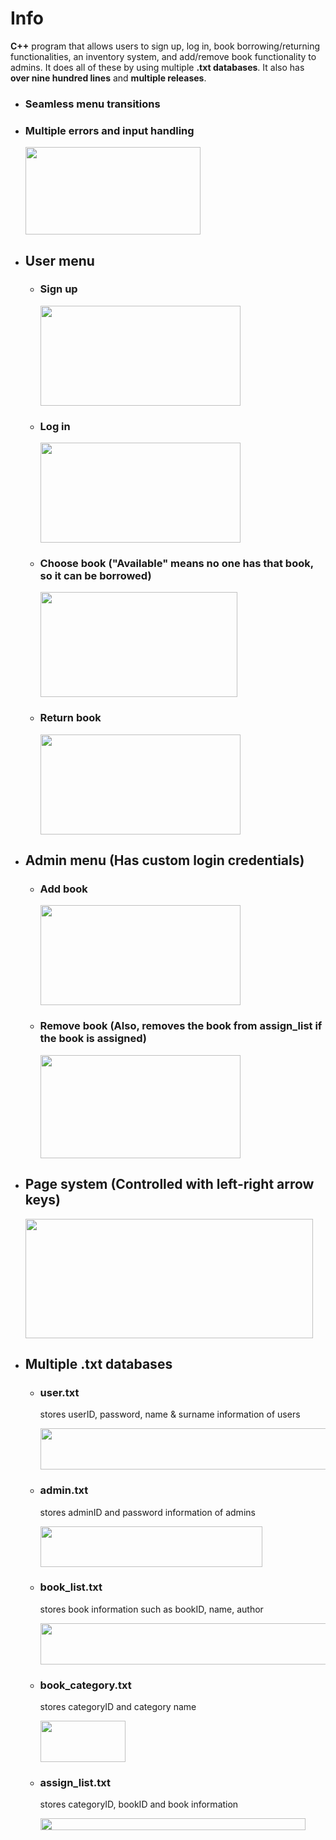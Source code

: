# Info
**C++** program that allows users to sign up, log in, book borrowing/returning functionalities, an inventory system, and add/remove book functionality to admins. It does all of these by using multiple **.txt databases**. It also has **over nine hundred lines** and **multiple releases**.

- ### Seamless menu transitions
- ### Multiple errors and input handling

  <a> <img src="https://github.com/ccemerdem/Library-System/assets/112133474/300d7bab-ff54-405e-a365-1845416be727" width="280" height="140" >  </a>
- ## User menu
  - ### Sign up
     
     <a> <img src="https://github.com/ccemerdem/Library-System/assets/112133474/ecc1658e-9e8b-42ba-8c73-4565b1296fcb" width="320" height="160" >  </a>
  - ### Log in
     
     <a> <img src="https://github.com/ccemerdem/Library-System/assets/112133474/c54de3a0-3172-43e6-8896-d02569c1c648" width="320" height="160" >  </a>   
  - ### Choose book ("Available" means no one has that book, so it can be borrowed) 
     
     <a> <img src="https://github.com/ccemerdem/Library-System/assets/112133474/e0f8f4d7-a937-4ee3-afdc-27355bca4d39" width="315" height="168" >  </a>
  - ### Return book 
     
     <a> <img src="https://github.com/ccemerdem/Library-System/assets/112133474/5534505c-23ed-48c6-8ff7-b73be7faf64f" width="320" height="160" >  </a>

- ## Admin menu (Has custom login credentials)
   - ### Add book

     <a> <img src="https://github.com/ccemerdem/Library-System/assets/112133474/c5b8cac5-1aa1-4ace-ba29-ec92921b957a" width="320" height="160" >  </a>
   - ### Remove book (Also, removes the book from assign_list if the book is assigned)
     
     <a> <img src="https://github.com/ccemerdem/Library-System/assets/112133474/7d5d91bf-6c64-4901-bc92-420e0dc18f68" width="320" height="165" >  </a>

- ## Page system (Controlled with left-right arrow keys)
 
     <a> <img src="https://github.com/ccemerdem/Library-System/assets/112133474/8dee14aa-cb8b-4b32-b862-d3f832ee5964" width="460" height="191" >  </a>
- ## Multiple .txt databases 
    - ### user.txt 
      stores userID, password, name & surname information of users

      <a> <img src="https://github.com/ccemerdem/Library-System/assets/112133474/fb5edcc6-0817-4cd5-8e8c-d23bceb35c82" width="479" height="66" >  </a>
    - ### admin.txt 
      stores adminID and password information of admins
      
      <a> <img src="https://github.com/ccemerdem/Library-System/assets/112133474/bb0e940c-5eac-4088-9bd3-7be7f7db7a58" width="355" height="65" >  </a>
      
    - ### book_list.txt 
      stores book information such as bookID, name, author

      <a> <img src="https://github.com/ccemerdem/Library-System/assets/112133474/71ef736f-a5a3-4db5-ba97-5fe0f4a84fc0" width="545" height="66" >  </a>
    - ### book_category.txt 
      stores categoryID and category name

      <a> <img src="https://github.com/ccemerdem/Library-System/assets/112133474/9f0b170c-28f0-4617-ab16-54688866e9fc" width="136" height="66" >  </a>
    - ### assign_list.txt 
      stores categoryID, bookID and book information

      <a> <img src="https://github.com/ccemerdem/Library-System/assets/112133474/ed3eceb3-85b2-43b4-afb8-a78094ad4276" width="424" height="19" >  </a>
 



